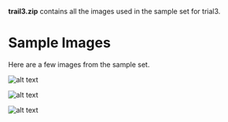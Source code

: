 **trail3.zip** contains all the images used in the sample set for trial3.

# Sample Images

Here are a few images from the sample set.

![alt text](https://github.com/albertgarcia7149/Undergraduate-ML-Research/blob/master/GANS/W/Capybara/Trial1/data/pic_001.jpg "Sample1")

![alt text](https://github.com/albertgarcia7149/Undergraduate-ML-Research/blob/master/GANS/W/Capybara/Trial1/data/pic_003.jpg "Sample2")

![alt text](https://github.com/albertgarcia7149/Undergraduate-ML-Research/blob/master/GANS/W/Capybara/Trial1/data/pic_020.jpg "Sample3")
